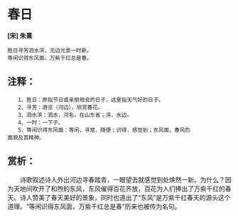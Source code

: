 春日
==
**[宋] 朱熹**

    胜日寻芳泗水滨，无边光景一时新。
    等闲识得东风面，万紫千红总是春。

注释：
--
    　　1、胜日：原指节日或亲朋相会的日子，这里指天气好的日子。
    　　2、寻芳：游览（河边），欣赏春花。
    　　3、泗水滨：泗水，河名，在山东省；滨，水边。
    　　4、一时：一下子。
    　　5、等闲识得东风面：等闲，寻常、随便；识得，感觉到；东风面，春风的
    面貌及其精神。

赏析：
--
　　诗歌叙述诗人外出河边寻春踏青，一眼望去就感觉到处焕然一新。为什么？因为天地间吹开了和煦的东风，东风催得百花齐放，百花为人们捧出了万紫千红的春天。诗人赞美了春天美好的景象，同时也道出了“东风”是万紫千红春天的源头这个道理。“等闲识得东风面，万紫千红总是春”历来也被传为名句。